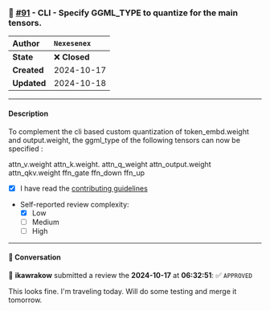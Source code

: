 ### 🔀 [#91](https://github.com/ikawrakow/ik_llama.cpp/pull/91) - CLI - Specify GGML_TYPE to quantize for the main tensors.

| **Author** | `Nexesenex` |
| :--- | :--- |
| **State** | ❌ **Closed** |
| **Created** | 2024-10-17 |
| **Updated** | 2024-10-18 |

---

#### Description

To complement the cli based custom quantization of token_embd.weight and output.weight, the ggml_type of the following tensors can now be specified :

attn_v.weight
attn_k.weight.
attn_q_weight
attn_output.weight
attn_qkv.weight
ffn_gate
ffn_down
ffn_up

- [x] I have read the [contributing guidelines](https://github.com/ggerganov/llama.cpp/blob/master/CONTRIBUTING.md)
- Self-reported review complexity:
  - [x] Low
  - [ ] Medium
  - [ ] High

---

#### 💬 Conversation

👤 **ikawrakow** submitted a review the **2024-10-17** at **06:32:51**: ✅ `APPROVED`<br>

This looks fine. I'm traveling today. Will do some testing and merge it tomorrow.